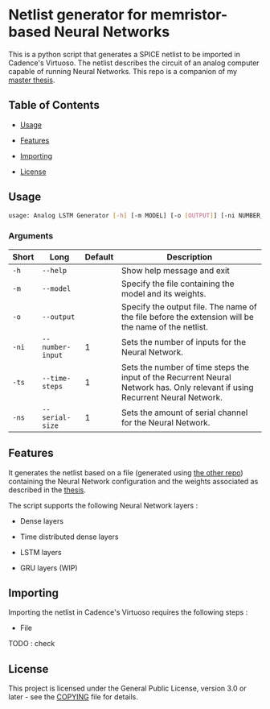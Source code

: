 # Netlist generator for memristor-based Neural Networks

This is a python script that generates a SPICE netlist to be imported in Cadence's Virtuoso. The netlist describes the circuit of an analog computer capable of running Neural Networks. This repo is a companion of my [master thesis](todo).


## Table of Contents

- [Usage](#usage)

- [Features](#features)

- [Importing](#importing)

- [License](#license)


## Usage

```bash
usage: Analog LSTM Generator [-h] [-m MODEL] [-o [OUTPUT]] [-ni NUMBER_INPUT] [-ts TIME_STEPS] [-ns SERIAL_SIZE]
```

### Arguments

| Short | Long       | Default  | Description                                                                                                                   |
|-------|------------|----------|-------------------------------------------------------------------------------------------------------------------------------|
| `-h`  | `--help`   |          | Show help message and exit                                                                                                    |
| `-m`  | `--model`  |          | Specify the file containing the model and its weights.                                                                        |
| `-o`  | `--output` | <stdout> | Specify the output file. The name of the file before the extension will be the name of the netlist.                           |
|  `-ni`     |  `--number-input`          |   1    | Sets the number of inputs for the Neural Network. |
|  `-ts`     |  `--time-steps`          |   1    | Sets the number of time steps the input of the Recurrent Neural Network has. Only relevant if using Recurrent Neural Network. |
|  `-ns`     |  `--serial-size`          |   1    | Sets the amount of serial channel for the Neural Network. |

## Features

It generates the netlist based on a file (generated using [the other repo](../LSTM-weights-generator)) containing the Neural Network configuration and the weights associated as described in the [thesis](todo).

The script supports the following Neural Network layers :

- Dense layers

- Time distributed dense layers

- LSTM layers

- GRU layers (WIP)


## Importing

Importing the netlist in Cadence's Virtuoso requires the following steps :

- File

TODO : check

## License

This project is licensed under the General Public License, version 3.0 or later - see the [COPYING](./COPYING) file for details.
